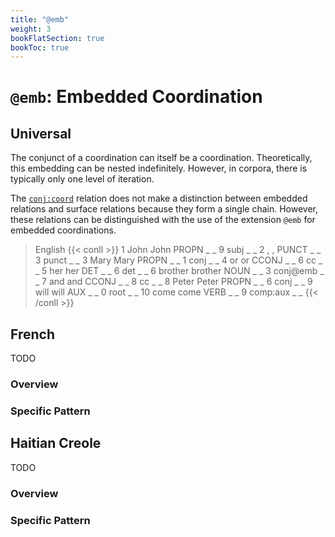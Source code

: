 ```yaml
---
title: "@emb"
weight: 3
bookFlatSection: true
bookToc: true
---
```


# `@emb`: Embedded Coordination

## Universal

The conjunct of a coordination can itself be a coordination.
Theoretically, this embedding can be nested indefinitely.
However, in corpora, there is typically only one level of iteration.

The [`conj:coord`](../Syntactic_relations/conj/conj_coord.md) relation does not make a distinction between embedded relations and surface relations because they form a single chain.
However, these relations can be distinguished with the use of the extension `@emb` for embedded coordinations.

> English
{{< conll >}}
1	John	John	PROPN	_	_	9	subj	_	_
2	,	,	PUNCT	_	_	3	punct	_	_
3	Mary	Mary	PROPN	_	_	1	conj	_	_
4	or	or	CCONJ	_	_	6	cc	_	_
5	her	her	DET	_	_	6	det	_	_
6	brother	brother	NOUN	_	_	3	conj@emb	_	_
7	and	and	CCONJ	_	_	8	cc	_	_
8	Peter	Peter	PROPN	_	_	6	conj	_	_
9	will	will	AUX	_	_	0	root	_	_
10	come	come	VERB	_	_	9	comp:aux	_	_
{{< /conll >}}







## French

TODO
### Overview

### Specific Pattern




## Haitian Creole

TODO
### Overview

### Specific Pattern


